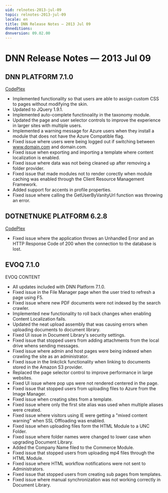 ```yaml
---
uid: relnotes-2013-jul-09
topic: relnotes-2013-jul-09
locale: en
title: DNN Release Notes — 2013 Jul 09
dnneditions: 
dnnversion: 09.02.00
---
```


# DNN Release Notes — 2013 Jul 09

## DNN PLATFORM 7.1.0

[CodePlex](http://dotnetnuke.codeplex.com/releases/view/108560)

*   Implemented functionality so that users are able to assign custom CSS to pages without modifying the skin.
*   Updated to JQuery 1.9.1.
*   Implemented auto-complete functinoality in the taxonomy module.
*   Updated the page and user selector controls to improve the experience in larger sites with multiple users.
*   Implemented a warning message for Azure users when they install a module that does not have the Azure Compatible flag.
*   Fixed issue where users were being logged out if switching between www.domain.com and domain.com.
*   Fixed issue when exporting and importing a template where content localization is enabled.
*   Fixed issue where data was not being cleaned up after removing a folder provider.
*   Fixed issue that made modules not to render corectly when module caching was enabled through the Client Resource Management Framework.
*   Added support for accents in profile properties.
*   Fixed issue where calling the GetUserByVanityUrl function was throwing an error.

## DOTNETNUKE PLATFORM 6.2.8

[CodePlex](http://dotnetnuke.codeplex.com/releases/view/108860)

*   Fixed issue where the application throws an Unhandled Error and an HTTP Response Code of 200 when the connection to the database is lost.

## EVOQ 7.1.0

EVOQ CONTENT

*   All updates included with DNN Platform 7.1.0.
*   Fixed issue in the File Manager page when the user tried to refresh a page using F5.
*   Fixed issue where new PDF documents were not indexed by the search crawler.
*   Implemented new functionality to roll back changes when enabling Content Localization fails.
*   Updated the neat upload assembly that was causing errors when uploading documents to document library.
*   Fixed UI issue in Document Library's security settings.
*   Fixed issue that stopped users from adding attachments from the local drive whens sending messages.
*   Fixed issue where admin and host pages were being indexed when crawling the site as an administrator.
*   Fixed issue in the linkclick functionality when linking to documents stored in the Amazon S3 provider.
*   Replaced the page selector control to improve performance in large websites.
*   Fixed UI issue where pop ups were not rendered centered in the page.
*   Fixed issue that stopped users from uploading files to Azure from the Image Manager.
*   Fixed issue when creating sites from a template.
*   Fixed issue where only the first site alias was used when multiple aliases were created.
*   Fixed issue where visitors using IE were getting a "mixed content warning" when SSL Offloading was enabled.
*   Fixed issue when uploading files form the HTML Module to a UNC Folder.
*   Fixed issue where folder names were changed to lower case when upgrading Document Library.
*   Added the Company Name filed to the Commerce Module.
*   Fixed issue that stopped users from uploading mp4 files through the HTML Module.
*   Fixed issue where HTML workflow notifications were not sent to Administrators.
*   Fixed issue that stopped users from creating sub pages from templates.
*   Fixed issue where manual synchronization was not working correctly in Document Library.